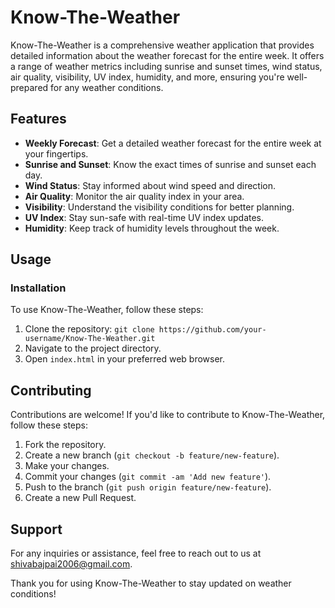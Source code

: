 # Know-The-Weather
Know-The-Weather is a comprehensive weather application that provides detailed information about the weather forecast for the entire week. It offers a range of weather metrics including sunrise and sunset times, wind status, air quality, visibility, UV index, humidity, and more, ensuring you're well-prepared for any weather conditions.

## Features

- **Weekly Forecast**: Get a detailed weather forecast for the entire week at your fingertips.
- **Sunrise and Sunset**: Know the exact times of sunrise and sunset each day.
- **Wind Status**: Stay informed about wind speed and direction.
- **Air Quality**: Monitor the air quality index in your area.
- **Visibility**: Understand the visibility conditions for better planning.
- **UV Index**: Stay sun-safe with real-time UV index updates.
- **Humidity**: Keep track of humidity levels throughout the week.

## Usage

### Installation

To use Know-The-Weather, follow these steps:

1. Clone the repository: `git clone https://github.com/your-username/Know-The-Weather.git`
2. Navigate to the project directory.
3. Open `index.html` in your preferred web browser.

## Contributing

Contributions are welcome! If you'd like to contribute to Know-The-Weather, follow these steps:

1. Fork the repository.
2. Create a new branch (`git checkout -b feature/new-feature`).
3. Make your changes.
4. Commit your changes (`git commit -am 'Add new feature'`).
5. Push to the branch (`git push origin feature/new-feature`).
6. Create a new Pull Request.

<h2>Support</h2>
  <p>For any inquiries or assistance, feel free to reach out to us at <a href="mailto:shivabajpai2006@gmail.com">shivabajpai2006@gmail.com</a>.</p>

  <p>Thank you for using Know-The-Weather to stay updated on weather conditions!</p>
